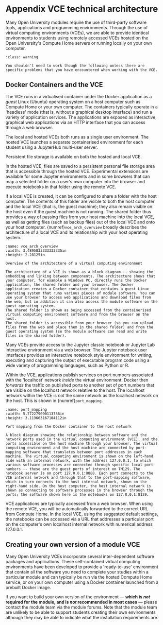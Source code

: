 # Appendix VCE technical architecture

Many Open University modules require the use of third-party software tools, applications and programming environments. Through the use of virtual computing environments (VCEs), we are able to provide identical environments to students using remotely accessed VCEs hosted on the Open University's Compute Home servers or running locally on your own computer.

```{admonition} Optional content
:class: warning

You shouldn't need to work though the following unless there are specific problems that you have encountered when working with the VCE.

```

## Docker Containers and the VCE

The VCE runs in a virtualised container under the Docker application as a *guest* Linux (Ubuntu) operating system on a host computer such as Compute Home or your own computer. The containers typically operate in a 'headless' mode (that is, without a graphical desktop interface) and run a variety of application services. The applications are exposed as interactive, graphical web applications via an HTTP interface that you can access through a web browser.

The local and hosted VCEs both runs as a single user environment. The hosted VCE launches a separate containerised environment for each student using a JupyterHub multi-user server.

Persistent file storage is available on both the hosted and local VCE.

In the hosted VCE, files are saved to a persistent personal file storage area that is accessible through the hosted VCE. Experimental extensions are available for some Jupyter environments and in some browsers that can map a selected folder on a user's own computer into the browser and execute notebooks in that folder using the remote VCE.

If a local VCE is created, it can be configured to share a folder with the host computer. The contents of this folder are visible to both the host computer and the local VCE (that is, the guest machine); they also remain visible on the host even if the guest machine is not running. The shared folder thus provides a way of passing files from your host machine into the local VCE, as well as getting files (such as backup files) out of the local VCE and onto your host computer. {numref}`vce_arch_overview` broadly describes the architecture of a local VCE and its relationship with your host operating system.

```{figure} md_assets/media/image20.png
:name: vce_arch_overview
:width: 3.4895833333333335in
:height: 2.28125in

Overview of the architecture of a virtual computing environment

The architecture of a VCE is shown as a block diagram -- showing the embedding and linking between components. The architecture shows that your computer, for example a Windows PC, directly runs the Docker application, the shared folder and your browser. The Docker application creates a Docker container that contains a guest Linux operating system that runs various pieces of module software. You can use your browser to access web applications and download files from the web, but in addition it can also access the module software on the guest operating system.
The shared folder is shown as being accessed from the containerised virtual computing environment software and from the browser on the host.
The shared folder is accessible from your browser (so you can upload files from the web and place them in the shared folder) and from the guest operating system (so the module software can read and write files in the shared folder).

```

Many VCEs provide access to the Jupyter classic notebook or Jupyter Lab interactive environment via a web browser. The Jupyter notebook user interfaces provides an interactive notebook style environment for writing, executing and capturing the output of executable program code using a wide variety of programming languages, such as Python or R.

Within the VCE, applications publish services on port numbers associated with the 'localhost' network *inside* the virtual environment. Docker then *forwards* the traffic on published ports to another set of port numbers that are visible on the localhost network relative to the host.
The localhost network within the VCE is *not* the same network as the localhost network on the host. This is shown in {numref}`port_mapping`.

```{figure} md_assets/media/image21.png
:name: port_mapping
:width: 5.772279090113736in
:height: 3.119663167104112in

Port mapping from the Docker container to the host network

A block diagram showing the relationship between software and the network ports used in the virtual computing environment (VCE), and the ports accessible on the host machine through your browser. The virtual computing environment and the host machine are connected by port-mapping software that translates between port addresses in each machine. The virtual computing environment is shown on the left-hand side with an internal network, with the address 127.0.0.1, to which various software processes are connected through specific local port numbers -- these are the guest ports of interest on TM129. The notebook server is on port 127.0.0.1:8888. Each port connects to the VCE internal network and through that to the port-mapping software, which in turn connects to the host internal network, shown on the right-hand side. On the host computer, the host internal network is shown as connecting to software processes in the browser through the ports; the software shown here is the notebooks on 127.0.0.1:8129.

```

VCE applications are typically accessed from a web browser. When using the remote VCE, you will be automatically forwarded to the correct URL from Compute Home. In the local VCE, using the suggested default settings, the notebooks can be accessed via a URL that addresses a particular port on the computer's own localhost internal network with numerical address 127.0.0.1.

## Creating your own version of a module VCE

Many Open University VCEs incorporate several inter-dependent software packages and applications. These self-contained virtual computing environments have been developed to provide a 'ready-to-use' environment that contain all the software you need to complete your studies within a particular module and can typically be run via the hosted Compute Home service, or on your own computer using a Docker container launched from a prebuilt Docker image.

If you want to build your own version of the environment — **which is *not* required for the module, and is *not* recommended in most cases** — please contact the module team via the module forums. Note that the module team are unlikely to be able to support students creating their own environments although they may be able to indicate what the installation requirements are.
